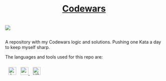 <h1 align="center"><a href="https://www.codewars.com/users/xlbrto">Codewars</a></h1>
<br>
<img src=https://www.codewars.com/users/xlbrto/badges/large>

##

A repository with my Codewars logic and solutions. Pushing one Kata a day to keep myself sharp. 
<br>

The languages and tools used for this repo are:
<div>
<img style="margin: 10px" src="https://img.shields.io/badge/JavaScript-F7DF1E?style=for-the-badge&logo=javascript&logoColor=black" alt="JavaScript" height="25">
<a href="https://www.codewars.com/users/xlbrto" target="_blank">
<img style="margin 10px" src=https://img.shields.io/badge/Codewars-B1361E?style=for-the-badge&logo=Codewars&logoColor=white alt=codewars height="25">
</a>
<img style="margin: 10px" src="https://img.shields.io/badge/Visual_Studio_Code-0078D4?style=for-the-badge&logo=visual%20studio%20code&logoColor=white" alt="VSCode" height="25">
</div>
